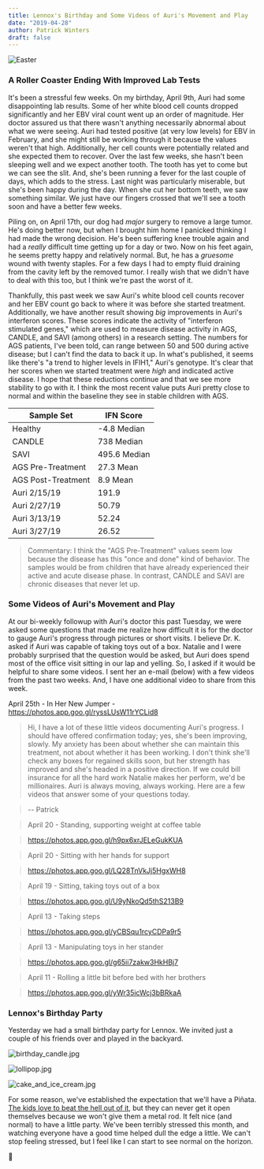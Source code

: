 ```yaml
---
title: Lennox's Birthday and Some Videos of Auri's Movement and Play
date: "2019-04-28"
author: Patrick Winters
draft: false
---
```


![Easter](./easter.jpg)

### A Roller Coaster Ending With Improved Lab Tests

It's been a stressful few weeks. On my birthday, April 9th, Auri had some disappointing lab results. Some of her white blood cell counts dropped significantly and her EBV viral count went up an order of magnitude. Her doctor assured us that there wasn't anything necessarily abnormal about what we were seeing. Auri had tested positive (at very low levels) for EBV in February, and she might still be working through it because the values weren't that high. Additionally, her cell counts were potentially related and she expected them to recover. Over the last few weeks, she hasn't been sleeping well and we expect another tooth. The tooth has yet to come but we can see the slit. And, she's been running a fever for the last couple of days, which adds to the stress. Last night was particularly miserable, but she's been happy during the day. When she cut her bottom teeth, we saw something similar. We just have our fingers crossed that we'll see a tooth soon and have a better few weeks.

Piling on, on April 17th, our dog had _major_ surgery to remove a large tumor. He's doing better now, but when I brought him home I panicked thinking I had made the wrong decision. He's been suffering knee trouble again and had a _really_ difficult time getting up for a day or two. Now on his feet again, he seems pretty happy and relatively normal. But, he has a _gruesome_ wound with twenty staples. For a few days I had to empty fluid draining from the cavity left by the removed tumor. I really wish that we didn't have to deal with this too, but I think we're past the worst of it.

Thankfully, this past week we saw Auri's white blood cell counts recover and her EBV count go back to where it was before she started treatment. Additionally, we have another result showing _big_ improvements in Auri's interferon scores. These scores indicate the activity of "interferon stimulated genes," which are used to measure disease activity in AGS, CANDLE, and SAVI (among others) in a research setting. The numbers for AGS patients, I've been told, can range between 50 and 500 during active disease; but I can't find the data to back it up. In what's published, it seems like there's "a trend to higher levels in IFIH1," Auri's genotype. It's clear that her scores when we started treatment were _high_ and indicated active disease. I hope that these reductions continue and that we see more stability to go with it. I think the most recent value puts Auri pretty close to normal and within the baseline they see in stable children with AGS.

| Sample Set | IFN Score |
| -- | -- |
| Healthy | -4.8 Median |
| CANDLE | 738 Median |
| SAVI | 495.6 Median |
| AGS Pre-Treatment | 27.3 Mean |
| AGS Post-Treatment | 8.9 Mean |
| Auri 2/15/19 | 191.9 |
| Auri 2/27/19 | 50.79 |
| Auri 3/13/19 | 52.24 |
| Auri 3/27/19 | 26.52 |

> Commentary: I think the "AGS Pre-Treatment" values seem low because the disease has this "once and done" kind of behavior. The samples would be from children that have already experienced their active and acute disease phase. In contrast, CANDLE and SAVI are chronic diseases that never let up.

### Some Videos of Auri's Movement and Play

At our bi-weekly followup with Auri's doctor this past Tuesday, we were asked some questions that made me realize how difficult it is for the doctor to gauge Auri's progress through pictures or short visits. I believe Dr. K. asked if Auri was capable of taking toys out of a box. Natalie and I were probably surprised that the question would be asked, but Auri does spend most of the office visit sitting in our lap and yelling. So, I asked if it would be helpful to share some videos. I sent her an e-mail (below) with a few videos from the past two weeks. And, I have one additional video to share from this week.

April 25th - In Her New Jumper - https://photos.app.goo.gl/ryssLUsW11rYCLid8

> Hi, I have a lot of these little videos documenting Auri's progress. I should have offered confirmation today; yes, she's been improving, slowly. My anxiety has been about whether she can maintain this treatment, not about whether it has been working. I don't think she'll check any boxes for regained skills soon, but her strength has improved and she's headed in a positive direction. If we could bill insurance for all the hard work Natalie makes her perform, we'd be millionaires. Auri is always moving, always working. Here are a few videos that answer some of your questions today.

> \-\- Patrick

>April 20 - Standing, supporting weight at coffee table

>https://photos.app.goo.gl/h9px6xrJELeGukKUA

>April 20 - Sitting with her hands for support

>https://photos.app.goo.gl/LQ28TnVkJj5HgxWH8

>April 19 - Sitting, taking toys out of a box

>https://photos.app.goo.gl/U9yNkoQd5thS213B9

>April 13 - Taking steps

>https://photos.app.goo.gl/yCBSqu1rcyCDPa9r5

>April 13 - Manipulating toys in her stander

>https://photos.app.goo.gl/g65ii7zakw3HkHBj7

>April 11 - Rolling a little bit before bed with her brothers

>https://photos.app.goo.gl/yWr35icWcj3bBRkaA

### Lennox's Birthday Party

Yesterday we had a small birthday party for Lennox. We invited just a couple of his friends over and played in the backyard.

![birthday_candle.jpg](birthday_candle.jpg)

![lollipop.jpg](lollipop.jpg)

![cake_and_ice_cream.jpg](cake_and_ice_cream.jpg)

For some reason, we've established the expectation that we'll have a Piñata. [The kids love to beat the hell out of it](https://photos.app.goo.gl/BwCqyjHeM25Gpbi29), but they can never get it open themselves because we won't give them a metal rod. It felt nice (and normal) to have a little party. We've been terribly stressed this month, and watching everyone have a good time helped dull the edge a little. We can't stop feeling stressed, but I feel like I can start to see normal on the horizon.

🤞